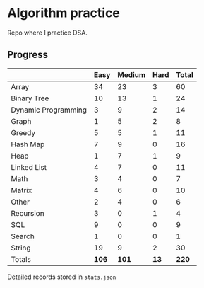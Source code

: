 # Algorithm practice

Repo where I practice DSA.

<!-- https://leetcode.com/l-ohman/ -->
<!-- todo: display the json data in some online visualization. -->

## Progress

<!-- scriptdivider -->
<!-- {'python': 169, 'javascript': 49, 'both': 7} -->

| |Easy|Medium|Hard|Total|
|-|-|-|-|-|
|Array|34|23|3|60|
|Binary Tree|10|13|1|24|
|Dynamic Programming|3|9|2|14|
|Graph|1|5|2|8|
|Greedy|5|5|1|11|
|Hash Map|7|9|0|16|
|Heap|1|7|1|9|
|Linked List|4|7|0|11|
|Math|3|4|0|7|
|Matrix|4|6|0|10|
|Other|2|4|0|6|
|Recursion|3|0|1|4|
|SQL|9|0|0|9|
|Search|1|0|0|1|
|String|19|9|2|30|
|Totals|**106**|**101**|**13**|**220**|
<!-- scriptdivider -->

Detailed records stored in `stats.json`
